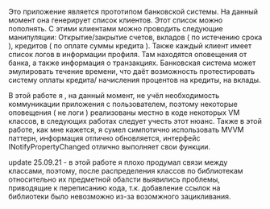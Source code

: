 Это приложение является прототипом банковской системы. На данный момент она генерирует список клиентов. Этот список можно пополнять. 
С этими клиентами можно проводить следующие манипуляции:
Открытие/закрытие счетов, вкладов ( по истечению срока ), кредитов ( по оплате суммы кредита ).
Также каждый клиент имеет список логов в информации профиля. Там находятся оповещения от банка, а также информация о транзакциях.
Банковская система может эмулировать течение времени, что даёт возможность протестировать систему оплаты кредита/ начисления процентов на кредиты, на вклады.

В этой работе я , на данный момент, не учёл необходимость коммуникации приложения с пользователем, поэтому некоторые оповещения ( не логи )
реализованы местно в коде некоторых VM классов, в следующих работах следует учесть этот нюанс.
Также в этой работе, как мне кажется, я сумел симпотично использовать MVVM паттерн, информация отлично обновляется, интерфейс INotifyPropertyChanged отлично выполняет свои функции.

update 25.09.21 - в этой работе я плохо продумал связи между классами, поэтому, после распределения классов по библиотекам относительно их предметной обалсти
выявились проблемы, приводящие к переписанию кода, т.к. добавление ссылок на библиотеки было невозможно из-за возомжного зацикливания.
